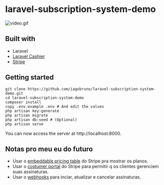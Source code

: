 # laravel-subscription-system-demo

![video.gif](./public/video.gif)

## Built with

- Laravel
- [Laravel Cashier](https://laravel.com/docs/8.x/billing)
- [Stripe](https://stripe.com/br/billing)

## Getting started

```
git clone https://github.com/iagobruno/laravel-subscription-system-demo.git
cd laravel-subscription-system-demo
composer install
copy .env.example .env # And edit the values
php artisan key:generate
php artisan migrate
php artisan db:seed # (Optional)
php artisan serve
```

You can now access the server at http://localhost:8000.

## Notas pro meu eu do futuro

- Usar o [embeddable pricing table](https://stripe.com/docs/payments/checkout/pricing-table?locale=pt-BR) do Stripe pra mostrar os planos.
- Usar o [costumer portal](https://stripe.com/docs/customer-management) do Stripe para permitir q os clientes gerenciem suas assinaturas.
- Usar o [webhooks](https://stripe.com/docs/webhooks) para inciar, atualizar e cancelar assinaturas.
